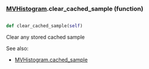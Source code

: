 ### [MVHistogram](MVHistogram.md).clear_cached_sample (function)


```py

def clear_cached_sample(self)

```



Clear any stored cached sample

See also:

* [MVHistogram.cached_sample](MVHistogram.cached_sample.md)

